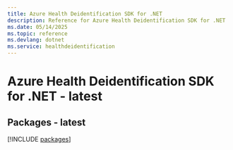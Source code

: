 ```yaml
---
title: Azure Health Deidentification SDK for .NET
description: Reference for Azure Health Deidentification SDK for .NET
ms.date: 05/14/2025
ms.topic: reference
ms.devlang: dotnet
ms.service: healthdeidentification
---
```

# Azure Health Deidentification SDK for .NET - latest
## Packages - latest
[!INCLUDE [packages](health-deidentification-index.md)]